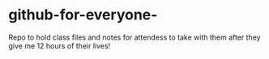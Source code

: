 # github-for-everyone-
Repo to hold class files and notes for attendess to take with them after they give me 12 hours of their lives!
